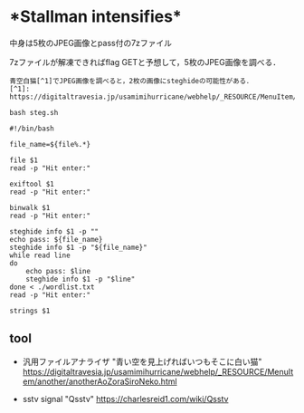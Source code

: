 # \*Stallman intensifies*

中身は5枚のJPEG画像とpass付の7zファイル

7zファイルが解凍できればflag GETと予想して，5枚のJPEG画像を調べる．

```
青空白猫[^1]でJPEG画像を調べると，2枚の画像にsteghideの可能性がある．
[^1]: https://digitaltravesia.jp/usamimihurricane/webhelp/_RESOURCE/MenuItem/another/anotherAoZoraSiroNeko.html
```

`bash steg.sh`
```
#!/bin/bash

file_name=${file%.*}

file $1
read -p "Hit enter:"

exiftool $1
read -p "Hit enter:"

binwalk $1
read -p "Hit enter:"

steghide info $1 -p ""
echo pass: ${file_name}
steghide info $1 -p "${file_name}"
while read line
do
    echo pass: $line
    steghide info $1 -p "$line"
done < ./wordlist.txt
read -p "Hit enter:"

strings $1
```

## tool
+ 汎用ファイルアナライザ "青い空を見上げればいつもそこに白い猫" https://digitaltravesia.jp/usamimihurricane/webhelp/_RESOURCE/MenuItem/another/anotherAoZoraSiroNeko.html

+ sstv signal "Qsstv"
https://charlesreid1.com/wiki/Qsstv